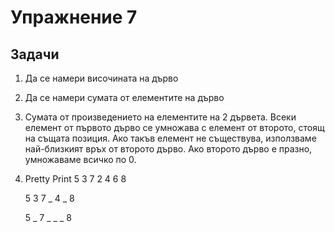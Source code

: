# Упражнение 7


## Задачи
1. Да се намери височината на дърво

2. Да се намери сумата от елементите на дърво

3. Сумата от произведението на елементите на 2 дървета. Всеки елемент от първото дърво се умножава с елемент от второто, стоящ на същата позиция. Ако такъв елемент не съществува, използваме най-близкият връх от второто дърво. Ако второто дърво е празно, умножаваме всичко по 0.

4. Pretty Print
   5 
 3   7
2 4 6 8

   5 
 3   7
_ 4 _ 8

   5 
 _   7
_ _ _ 8

